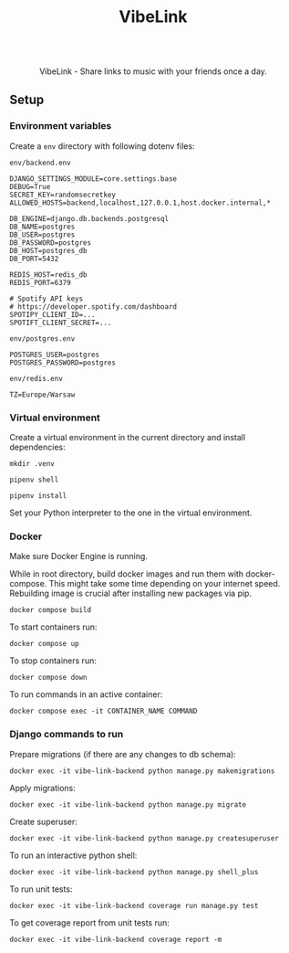 <div align="center" style="padding-bottom: 20px;">
    <h1>VibeLink</h1>
    <img src="https://img.shields.io/badge/Python-14354C?style=for-the-badge&logo=python&logoColor=white" alt=""/>
    <img src="https://img.shields.io/badge/Django-092E20?style=for-the-badge&logo=django&logoColor=white" alt=""/>
    <img src="https://img.shields.io/badge/Celery-8C9A41?&style=for-the-badge&logo=celery&logoColor=white" alt=""/>
    <img src="https://img.shields.io/badge/PostgreSQL-316192?style=for-the-badge&logo=postgresql&logoColor=white" alt=""/>
    <img src="https://img.shields.io/badge/Redis-%23DD0031.svg?&style=for-the-badge&logo=redis&logoColor=white" alt=""/>
    <img src="https://img.shields.io/badge/Docker-008FCC?style=for-the-badge&logo=docker&logoColor=white" alt=""/>
    <img src="https://img.shields.io/badge/Railway-%23000000.svg?&style=for-the-badge&logo=railway&logoColor=white" alt=""/>
</div>

<p align="center">VibeLink - Share links to music with your friends once a day.</p>

## Setup

### Environment variables

Create a `env` directory with following dotenv files:

`env/backend.env`

```dotenv
DJANGO_SETTINGS_MODULE=core.settings.base
DEBUG=True
SECRET_KEY=randomsecretkey
ALLOWED_HOSTS=backend,localhost,127.0.0.1,host.docker.internal,*

DB_ENGINE=django.db.backends.postgresql
DB_NAME=postgres
DB_USER=postgres
DB_PASSWORD=postgres
DB_HOST=postgres_db
DB_PORT=5432

REDIS_HOST=redis_db
REDIS_PORT=6379

# Spotify API keys
# https://developer.spotify.com/dashboard
SPOTIPY_CLIENT_ID=...
SPOTIFT_CLIENT_SECRET=...
```

`env/postgres.env`

```dotenv
POSTGRES_USER=postgres
POSTGRES_PASSWORD=postgres
```

`env/redis.env`

```dotenv
TZ=Europe/Warsaw
```

### Virtual environment

Create a virtual environment in the current directory and install dependencies:

```shell script
mkdir .venv

pipenv shell

pipenv install
```

Set your Python interpreter to the one in the virtual environment.

### Docker

Make sure Docker Engine is running.

While in root directory, build docker images and run them with docker-compose. This might take some time depending on
your internet speed.
Rebuilding image is crucial after installing new packages via pip.

```shell
docker compose build
```

To start containers run:

```shell
docker compose up
```

To stop containers run:

```shell
docker compose down
```

To run commands in an active container:

```shell
docker compose exec -it CONTAINER_NAME COMMAND
```

### Django commands to run

Prepare migrations (if there are any changes to db schema):

```shell
docker exec -it vibe-link-backend python manage.py makemigrations
```

Apply migrations:

```shell
docker exec -it vibe-link-backend python manage.py migrate
```

Create superuser:

```shell
docker exec -it vibe-link-backend python manage.py createsuperuser
```

To run an interactive python shell:

```shell
docker exec -it vibe-link-backend python manage.py shell_plus
```

To run unit tests:

```shell
docker exec -it vibe-link-backend coverage run manage.py test
```

To get coverage report from unit tests run:

```shell
docker exec -it vibe-link-backend coverage report -m
```
